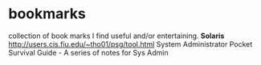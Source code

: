 bookmarks
=========

collection of book marks I find useful and/or entertaining. 
<b>Solaris</b>
http://users.cis.fiu.edu/~tho01/psg/tool.html
System Administrator Pocket Survival Guide - A series of notes for Sys Admin

